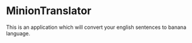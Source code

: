 # MinionTranslator
 This is an application which will convert your english sentences to banana language.
